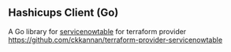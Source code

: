 ## Hashicups Client (Go)

A Go library for [servicenowtable](https://github.com/ckkannan/servicenowtable-client)  for terraform provider https://github.com/ckkannan/terraform-provider-servicenowtable
